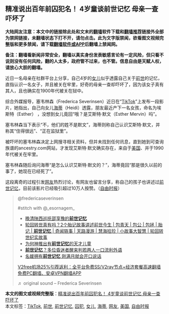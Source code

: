  <h2>精准说出百年前囚犯名！ 4岁童谈前世记忆 母亲一查吓坏了</h2> <p class="notice"><b>大陆网友注意：本文中的链接除此处和文末的<a href="https://github.com/bannedbook/fanqiang" >翻墙</a>软件下载和<a href="https://github.com/killgcd/justmysocks/blob/master/README.md">翻墙推荐</a>链接外全部为禁网链接，未翻墙状态下打不开，请勿点击。此为文字版禁闻，欲看图文视频完整版和更多禁闻，请下载<a href="https://github.com/bannedbook/fanqiang">翻墙软件或APP</a>后翻墙上禁闻网。</p><p>备注：翻墙看新闻非常安全，翻墙以真实身份发表敏感言论有一定风险，但只看不说则没有任何风险，翻的人太多，政府管不过来，也不管。信息自由是天赋人权，请放心大胆的翻墙。</b></p>  <div class="entry"> <p>                                          </p> <p>近日一名母亲在社群平台上分享，自己4岁的<a href="https://www.bannedbook.org/bnews/tag/%e5%a5%b3%e5%84%bf/" class="st_tag internal_tag" rel="tag" title="标签 女儿 下的日志">女儿</a>似乎透露自己关于<a href="https://www.bannedbook.org/bnews/tag/%e5%89%8d%e4%b8%96/" class="st_tag internal_tag" rel="tag" title="标签 前世 下的日志">前世</a>的记忆，直指认识一名女子，并且被关在牢里，好奇的母亲一查却吓坏了，因为该女子真有其人，且也确实在1900年代被关在狱中。</p> <p>综合外媒报导，塞韦林森（Frederica Severinsen）近日在“<a href="https://www.bannedbook.org/bnews/tag/tiktok/" class="st_tag internal_tag" rel="tag" title="标签 TikTok 下的日志">TikTok</a>”上发布一段影片，她指出，自己向女儿<a href="https://www.bannedbook.org/bnews/tag/%e6%b5%b7%e8%92%82/" class="st_tag internal_tag" rel="tag" title="标签 海蒂 下的日志">海蒂</a>（Heidi）透露，朋友最近产下一名女孩，命名为埃斯特（Esther） ，没想到女儿竟回“哦？是艾斯特‧默文（Esther Mervin）吗”。</p> <p>塞韦林森当下表示“不，他们的姓不是默文”，海蒂则称自己认识艾斯特‧默文，并称其“住得很远”、“正在监狱里”。</p> <p>被吓坏的塞韦林森决定上网搜寻相关资料，但并未找到任何讯息，直到她到可查询族谱的ancestry.com网站，才发现艾斯特‧默文确实存在，来自于<a href="https://www.bannedbook.org/bnews/tag/%e7%be%8e%e5%9b%bd/" class="st_tag internal_tag" rel="tag" title="标签 美国 下的日志">美国</a>、并于1990年代被关在牢里。</p>  <p>塞韦林森随后询问海蒂“是怎么认识艾斯特‧默文的？”，海蒂竟回“那是很久以前的事了，她现在已经死了”。</p> <p>这段离奇的过程引发<a href="https://www.bannedbook.org/bnews/tag/%e7%bd%91%e5%8f%8b/" class="st_tag internal_tag" rel="tag" title="标签 网友 下的日志">网友</a>热烈讨论，有网友也留言分享，称自己的孩子也讲述过<a href="https://www.bannedbook.org/bnews/tag/%e5%89%8d%e4%b8%96%e8%ae%b0%e5%bf%86/" class="st_tag internal_tag" rel="tag" title="标签 前世记忆 下的日志">前世记忆</a>，目前该影片已经吸引超过10万人按赞。（<a href="https://www.bannedbook.org/bnews/tag/%e8%87%aa%e7%94%b1%e6%97%b6%e6%8a%a5/" class="st_tag internal_tag" rel="tag" title="标签 自由时报 下的日志">自由时报</a>）</p> <blockquote class="tiktok-embed" cite="https://www.tiktok.com/@fredericaseverinsen/video/6906605591049833729" data-video-id="6906605591049833729" style="max-width: 605px;min-width: 325px;"><p>  @fredericaseverinsen  </p> <p>#stitch with @_esornagem_</p> <ul class='op-related-articles' title='相关阅读'> <li><a href='https://www.bannedbook.org/bnews/lifebaike/20201209/1444731.html' target='_blank'>晚清陕西巡抚邵享豫的<b>前世记忆</b></a></li> <li><a href='https://www.bannedbook.org/bnews/bannedvideo/20200705/1356009.html' target='_blank'>轮回转世真有吗？2个胎记故事讲述前世今生 | 包青天 | 包公 | 包拯 | 胎记 | <b>前世记忆</b> | 奇闻轶事 | 天路漫游 | 慧海拾珍 | 小故事大智慧 | 轮回转世纪实故事</a></li> <li><a href='https://www.bannedbook.org/bnews/ccpdope/20200413/1311537.html' target='_blank'>为何神推出有<b>前世记忆</b>的天才儿童</a></li> <li><a href='https://www.bannedbook.org/bnews/funmedia/20200410/1309799.html' target='_blank'><b>前世记忆</b>？多位昏迷者醒来判若两人一口流利外语</a></li> <li><a href='https://www.bannedbook.org/bnews/lifebaike/20200312/1292480.html' target='_blank'>名媛拥有<b>前世记忆</b> 刚满月就会开口说话</a></li> </ul> <p class="texttj"> <a href="https://github.com/bannedbook/fanqiang/wiki/V2ray%E6%9C%BA%E5%9C%BA" target="_blank">V2free机场25%引荐返利：全平台免费SS/V2ray节点+经济套餐高速翻墙</a><br/> <a href="https://github.com/bannedbook/fanqiang/wiki/%E7%A6%81%E9%97%BB%E7%BD%91%E5%AE%89%E5%8D%93%E7%BF%BB%E5%A2%99%E6%96%B0%E9%97%BBAPP" target="_blank">免费PC翻墙、安卓VPN翻墙APP</a></p><p> ♬ original sound &#8211; Frederica Severinsen  </p>  </blockquote> </p><a name='sharetosocial'></a>       <div><b>本文的图文或视频完整版</b>：<a href='https://www.bannedbook.org/bnews/comments/20201224/1454332.html'>精准说出百年前囚犯名！ 4岁童谈前世记忆 母亲一查吓坏了</a></div>  </div><!--END ENTRY--> <div class="postfooter"> <div>本文标签：<a href="https://www.bannedbook.org/bnews/tag/tiktok/" rel="tag">TikTok</a>, <a href="https://www.bannedbook.org/bnews/tag/%e5%89%8d%e4%b8%96/" rel="tag">前世</a>, <a href="https://www.bannedbook.org/bnews/tag/%e5%89%8d%e4%b8%96%e8%ae%b0%e5%bf%86/" rel="tag">前世记忆</a>, <a href="https://www.bannedbook.org/bnews/tag/%E5%9B%9A%E7%8A%AF/" rel="tag">囚犯</a>, <a href="https://www.bannedbook.org/bnews/tag/%e5%a5%b3%e5%84%bf/" rel="tag">女儿</a>, <a href="https://www.bannedbook.org/bnews/tag/%e6%b5%b7%e8%92%82/" rel="tag">海蒂</a>, <a href="https://www.bannedbook.org/bnews/tag/%e7%bd%91%e5%8f%8b/" rel="tag">网友</a>, <a href="https://www.bannedbook.org/bnews/tag/%e7%be%8e%e5%9b%bd/" rel="tag">美国</a>, <a href="https://www.bannedbook.org/bnews/tag/%e8%87%aa%e7%94%b1%e6%97%b6%e6%8a%a5/" rel="tag">自由时报</a></div>  </div><!--END POSTFOOTER--> 